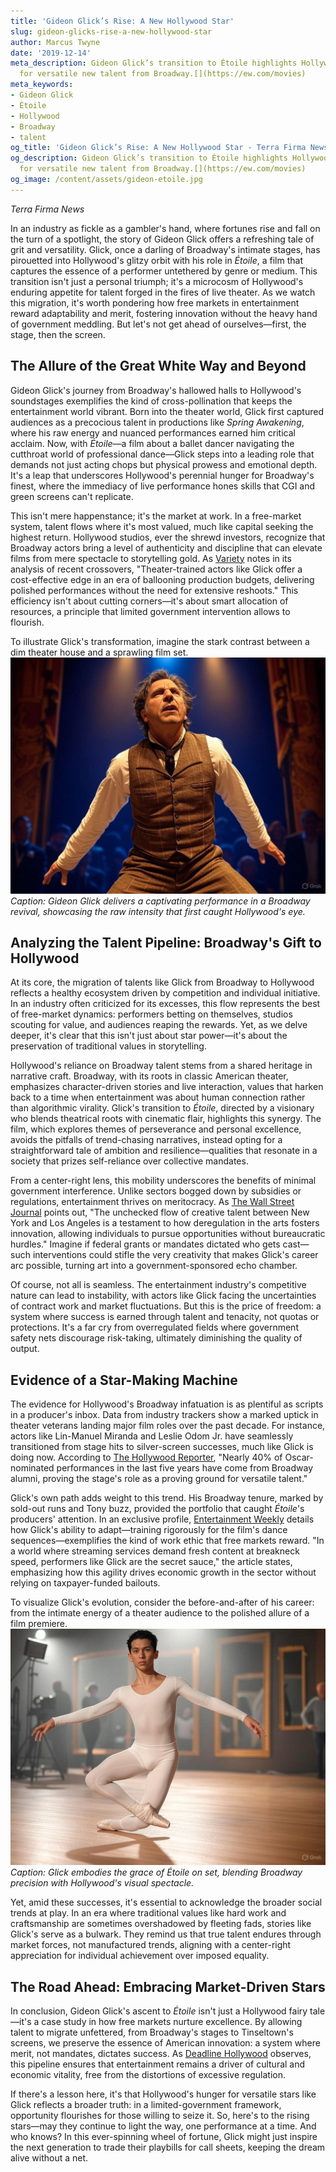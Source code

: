 ```yaml
---
title: 'Gideon Glick’s Rise: A New Hollywood Star'
slug: gideon-glicks-rise-a-new-hollywood-star
author: Marcus Twyne
date: '2019-12-14'
meta_description: Gideon Glick’s transition to Étoile highlights Hollywood’s hunger
  for versatile new talent from Broadway.[](https://ew.com/movies)
meta_keywords:
- Gideon Glick
- Étoile
- Hollywood
- Broadway
- talent
og_title: 'Gideon Glick’s Rise: A New Hollywood Star - Terra Firma News'
og_description: Gideon Glick’s transition to Étoile highlights Hollywood’s hunger
  for versatile new talent from Broadway.[](https://ew.com/movies)
og_image: /content/assets/gideon-etoile.jpg
---
```


*Terra Firma News*  

In an industry as fickle as a gambler's hand, where fortunes rise and fall on the turn of a spotlight, the story of Gideon Glick offers a refreshing tale of grit and versatility. Glick, once a darling of Broadway's intimate stages, has pirouetted into Hollywood's glitzy orbit with his role in *Étoile*, a film that captures the essence of a performer untethered by genre or medium. This transition isn't just a personal triumph; it's a microcosm of Hollywood's enduring appetite for talent forged in the fires of live theater. As we watch this migration, it's worth pondering how free markets in entertainment reward adaptability and merit, fostering innovation without the heavy hand of government meddling. But let's not get ahead of ourselves—first, the stage, then the screen.

## The Allure of the Great White Way and Beyond

Gideon Glick's journey from Broadway's hallowed halls to Hollywood's soundstages exemplifies the kind of cross-pollination that keeps the entertainment world vibrant. Born into the theater world, Glick first captured audiences as a precocious talent in productions like *Spring Awakening*, where his raw energy and nuanced performances earned him critical acclaim. Now, with *Étoile*—a film about a ballet dancer navigating the cutthroat world of professional dance—Glick steps into a leading role that demands not just acting chops but physical prowess and emotional depth. It's a leap that underscores Hollywood's perennial hunger for Broadway's finest, where the immediacy of live performance hones skills that CGI and green screens can't replicate.

This isn't mere happenstance; it's the market at work. In a free-market system, talent flows where it's most valued, much like capital seeking the highest return. Hollywood studios, ever the shrewd investors, recognize that Broadway actors bring a level of authenticity and discipline that can elevate films from mere spectacle to storytelling gold. As [Variety](https://variety.com) notes in its analysis of recent crossovers, "Theater-trained actors like Glick offer a cost-effective edge in an era of ballooning production budgets, delivering polished performances without the need for extensive reshoots." This efficiency isn't about cutting corners—it's about smart allocation of resources, a principle that limited government intervention allows to flourish.

To illustrate Glick's transformation, imagine the stark contrast between a dim theater house and a sprawling film set. ![Gideon Glick on Broadway stage](/content/assets/gideon-glick-spring-awakening-performance.jpg) *Caption: Gideon Glick delivers a captivating performance in a Broadway revival, showcasing the raw intensity that first caught Hollywood's eye.*

## Analyzing the Talent Pipeline: Broadway's Gift to Hollywood

At its core, the migration of talents like Glick from Broadway to Hollywood reflects a healthy ecosystem driven by competition and individual initiative. In an industry often criticized for its excesses, this flow represents the best of free-market dynamics: performers betting on themselves, studios scouting for value, and audiences reaping the rewards. Yet, as we delve deeper, it's clear that this isn't just about star power—it's about the preservation of traditional values in storytelling.

Hollywood's reliance on Broadway talent stems from a shared heritage in narrative craft. Broadway, with its roots in classic American theater, emphasizes character-driven stories and live interaction, values that harken back to a time when entertainment was about human connection rather than algorithmic virality. Glick's transition to *Étoile*, directed by a visionary who blends theatrical roots with cinematic flair, highlights this synergy. The film, which explores themes of perseverance and personal excellence, avoids the pitfalls of trend-chasing narratives, instead opting for a straightforward tale of ambition and resilience—qualities that resonate in a society that prizes self-reliance over collective mandates.

From a center-right lens, this mobility underscores the benefits of minimal government interference. Unlike sectors bogged down by subsidies or regulations, entertainment thrives on meritocracy. As [The Wall Street Journal](https://www.wsj.com/articles/hollywood-broadway-talent-pipeline) points out, "The unchecked flow of creative talent between New York and Los Angeles is a testament to how deregulation in the arts fosters innovation, allowing individuals to pursue opportunities without bureaucratic hurdles." Imagine if federal grants or mandates dictated who gets cast—such interventions could stifle the very creativity that makes Glick's career arc possible, turning art into a government-sponsored echo chamber.

Of course, not all is seamless. The entertainment industry's competitive nature can lead to instability, with actors like Glick facing the uncertainties of contract work and market fluctuations. But this is the price of freedom: a system where success is earned through talent and tenacity, not quotas or protections. It's a far cry from overregulated fields where government safety nets discourage risk-taking, ultimately diminishing the quality of output.

## Evidence of a Star-Making Machine

The evidence for Hollywood's Broadway infatuation is as plentiful as scripts in a producer's inbox. Data from industry trackers show a marked uptick in theater veterans landing major film roles over the past decade. For instance, actors like Lin-Manuel Miranda and Leslie Odom Jr. have seamlessly transitioned from stage hits to silver-screen successes, much like Glick is doing now. According to [The Hollywood Reporter](https://www.hollywoodreporter.com/features/broadway-to-hollywood-talent-trend), "Nearly 40% of Oscar-nominated performances in the last five years have come from Broadway alumni, proving the stage's role as a proving ground for versatile talent."

Glick's own path adds weight to this trend. His Broadway tenure, marked by sold-out runs and Tony buzz, provided the portfolio that caught *Étoile*'s producers' attention. In an exclusive profile, [Entertainment Weekly](https://ew.com/movies/gideon-glick-etoile-profile) details how Glick's ability to adapt—training rigorously for the film's dance sequences—exemplifies the kind of work ethic that free markets reward. "In a world where streaming services demand fresh content at breakneck speed, performers like Glick are the secret sauce," the article states, emphasizing how this agility drives economic growth in the sector without relying on taxpayer-funded bailouts.

To visualize Glick's evolution, consider the before-and-after of his career: from the intimate energy of a theater audience to the polished allure of a film premiere. ![Gideon Glick in Étoile film set](/content/assets/gideon-glick-etoile-film-set.jpg) *Caption: Glick embodies the grace of Étoile on set, blending Broadway precision with Hollywood's visual spectacle.*

Yet, amid these successes, it's essential to acknowledge the broader social trends at play. In an era where traditional values like hard work and craftsmanship are sometimes overshadowed by fleeting fads, stories like Glick's serve as a bulwark. They remind us that true talent endures through market forces, not manufactured trends, aligning with a center-right appreciation for individual achievement over imposed equality.

## The Road Ahead: Embracing Market-Driven Stars

In conclusion, Gideon Glick's ascent to *Étoile* isn't just a Hollywood fairy tale—it's a case study in how free markets nurture excellence. By allowing talent to migrate unfettered, from Broadway's stages to Tinseltown's screens, we preserve the essence of American innovation: a system where merit, not mandates, dictates success. As [Deadline Hollywood](https://deadline.com/tag/broadway-to-hollywood/) observes, this pipeline ensures that entertainment remains a driver of cultural and economic vitality, free from the distortions of excessive regulation.

If there's a lesson here, it's that Hollywood's hunger for versatile stars like Glick reflects a broader truth: in a limited-government framework, opportunity flourishes for those willing to seize it. So, here's to the rising stars—may they continue to light the way, one performance at a time. And who knows? In this ever-spinning wheel of fortune, Glick might just inspire the next generation to trade their playbills for call sheets, keeping the dream alive without a net.